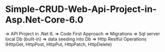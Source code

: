 # Simple-CRUD-Web-Api-Project-in-Asp.Net-Core-6.0

=> API Project in .Net 6.
=> Code First Approach
=> Migrations
=> Sql server local Db (built-in)
=> data seeding into Db
=> Http Restful Operations (HttpGet, HttpPost, HttpPut, HttpPatch, HttpDelete)
